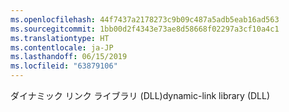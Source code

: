 ```yaml
---
ms.openlocfilehash: 44f7437a2178273c9b09c487a5adb5eab16ad563
ms.sourcegitcommit: 1bb00d2f4343e73ae8d58668f02297a3cf10a4c1
ms.translationtype: HT
ms.contentlocale: ja-JP
ms.lasthandoff: 06/15/2019
ms.locfileid: "63879106"
---
```

<span data-ttu-id="593be-101">ダイナミック リンク ライブラリ (DLL)</span><span class="sxs-lookup"><span data-stu-id="593be-101">dynamic-link library (DLL)</span></span>